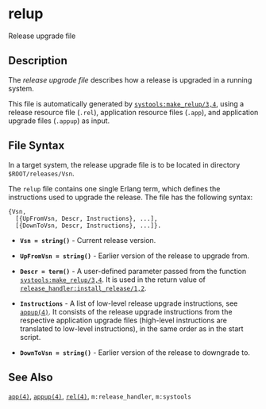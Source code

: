 # relup

Release upgrade file

## Description

The *release upgrade file* describes how a release is upgraded in a running system.

This file is automatically generated by [`systools:make_relup/3,4`](`systools:make_relup/3`), using a release resource file (`.rel`), application resource files (`.app`), and application upgrade files (`.appup`) as input.

## File Syntax

In a target system, the release upgrade file is to be located in directory `$ROOT/releases/Vsn`.

The `relup` file contains one single Erlang term, which defines the instructions used to upgrade the release. The file has the following syntax:

```text
{Vsn,
  [{UpFromVsn, Descr, Instructions}, ...],
  [{DownToVsn, Descr, Instructions}, ...]}.
```

* __`Vsn = string()`__ - Current release version.

* __`UpFromVsn = string()`__ - Earlier version of the release to upgrade from.

* __`Descr = term()`__ - A user-defined parameter passed from the function [`systools:make_relup/3,4`](`systools:make_relup/3`). It is used in the return value of [`release_handler:install_release/1,2`](`release_handler:install_release/1`).

* __`Instructions`__ - A list of low-level release upgrade instructions, see [`appup(4)`](appup.md). It consists of the release upgrade instructions from the respective application upgrade files (high-level instructions are translated to low-level instructions), in the same order as in the start script.

* __`DownToVsn = string()`__ - Earlier version of the release to downgrade to.

## See Also

[`app(4)`](`p:kernel:app.md`), [`appup(4)`](appup.md), [`rel(4)`](rel.md), `m:release_handler`, `m:systools`
